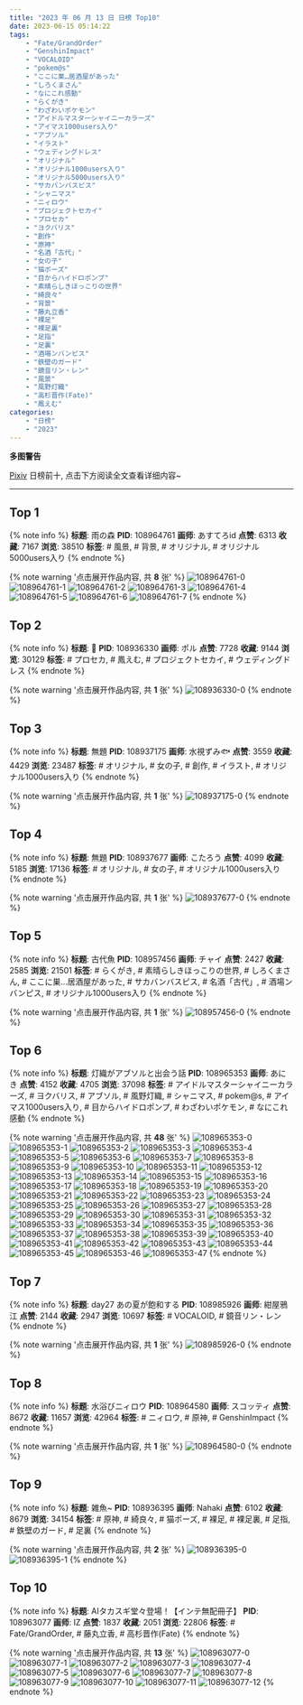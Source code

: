 ```yaml
---
title: "2023 年 06 月 13 日 日榜 Top10"
date: 2023-06-15 05:14:22
tags:
    - "Fate/GrandOrder"
    - "GenshinImpact"
    - "VOCALOID"
    - "pokem@s"
    - "ここに巣…居酒屋があった"
    - "しろくまさん"
    - "なにこれ感動"
    - "らくがき"
    - "わざわいポケモン"
    - "アイドルマスターシャイニーカラーズ"
    - "アイマス1000users入り"
    - "アブソル"
    - "イラスト"
    - "ウェディングドレス"
    - "オリジナル"
    - "オリジナル1000users入り"
    - "オリジナル5000users入り"
    - "サカバンバスピス"
    - "シャニマス"
    - "ニィロウ"
    - "プロジェクトセカイ"
    - "プロセカ"
    - "ヨクバリス"
    - "創作"
    - "原神"
    - "名酒「古代」"
    - "女の子"
    - "猫ポーズ"
    - "目からハイドロポンプ"
    - "素晴らしきほっこりの世界"
    - "綺良々"
    - "背景"
    - "藤丸立香"
    - "裸足"
    - "裸足裏"
    - "足指"
    - "足裏"
    - "酒場ンバンピス"
    - "鉄壁のガード"
    - "鏡音リン・レン"
    - "風景"
    - "風野灯織"
    - "高杉晋作(Fate)"
    - "鳳えむ"
categories:
    - "日榜"
    - "2023"
---
```


<i class="fa fa-triangle-exclamation"></i>**多图警告**<i class="fa fa-triangle-exclamation"></i>

[Pixiv](https://www.pixiv.net/) 日榜前十, 点击下方阅读全文查看详细内容~

<!-- more -->

---

## Top 1

{% note info %}
**标题**: 雨の森
**PID**: 108964761 **画师**: あすてろid
**点赞**: 6313 **收藏**: 7167 **浏览**: 38510
**标签**: # 風景, # 背景, # オリジナル, # オリジナル5000users入り
{% endnote %}

{% note warning '点击展开作品内容, 共 **8** 张' %}
![108964761-0](https://i.pixiv.re/img-original/img/2023/06/13/00/01/53/108964761_p0.jpg)
![108964761-1](https://i.pixiv.re/img-original/img/2023/06/13/00/01/53/108964761_p1.jpg)
![108964761-2](https://i.pixiv.re/img-original/img/2023/06/13/00/01/53/108964761_p2.jpg)
![108964761-3](https://i.pixiv.re/img-original/img/2023/06/13/00/01/53/108964761_p3.jpg)
![108964761-4](https://i.pixiv.re/img-original/img/2023/06/13/00/01/53/108964761_p4.jpg)
![108964761-5](https://i.pixiv.re/img-original/img/2023/06/13/00/01/53/108964761_p5.jpg)
![108964761-6](https://i.pixiv.re/img-original/img/2023/06/13/00/01/53/108964761_p6.jpg)
![108964761-7](https://i.pixiv.re/img-original/img/2023/06/13/00/01/53/108964761_p7.jpg)
{% endnote %}

## Top 2

{% note info %}
**标题**: 💝
**PID**: 108936330 **画师**: ポル
**点赞**: 7728 **收藏**: 9144 **浏览**: 30129
**标签**: # プロセカ, # 鳳えむ, # プロジェクトセカイ, # ウェディングドレス
{% endnote %}

{% note warning '点击展开作品内容, 共 **1** 张' %}
![108936330-0](https://i.pixiv.re/img-original/img/2023/06/12/00/00/27/108936330_p0.jpg)
{% endnote %}

## Top 3

{% note info %}
**标题**: 無題
**PID**: 108937175 **画师**: 水視ずみ🐟
**点赞**: 3559 **收藏**: 4429 **浏览**: 23487
**标签**: # オリジナル, # 女の子, # 創作, # イラスト, # オリジナル1000users入り
{% endnote %}

{% note warning '点击展开作品内容, 共 **1** 张' %}
![108937175-0](https://i.pixiv.re/img-original/img/2023/06/12/00/17/55/108937175_p0.jpg)
{% endnote %}

## Top 4

{% note info %}
**标题**: 無題
**PID**: 108937677 **画师**: こたろう
**点赞**: 4099 **收藏**: 5185 **浏览**: 17136
**标签**: # オリジナル, # 女の子, # オリジナル1000users入り
{% endnote %}

{% note warning '点击展开作品内容, 共 **1** 张' %}
![108937677-0](https://i.pixiv.re/img-original/img/2023/06/12/00/32/53/108937677_p0.png)
{% endnote %}

## Top 5

{% note info %}
**标题**: 古代魚
**PID**: 108957456 **画师**: チャイ
**点赞**: 2427 **收藏**: 2585 **浏览**: 21501
**标签**: # らくがき, # 素晴らしきほっこりの世界, # しろくまさん, # ここに巣…居酒屋があった, # サカバンバスピス, # 名酒「古代」, # 酒場ンバンピス, # オリジナル1000users入り
{% endnote %}

{% note warning '点击展开作品内容, 共 **1** 张' %}
![108957456-0](https://i.pixiv.re/img-original/img/2023/06/12/20/30/01/108957456_p0.png)
{% endnote %}

## Top 6

{% note info %}
**标题**: 灯織がアブソルと出会う話
**PID**: 108965353 **画师**: あにき
**点赞**: 4152 **收藏**: 4705 **浏览**: 37098
**标签**: # アイドルマスターシャイニーカラーズ, # ヨクバリス, # アブソル, # 風野灯織, # シャニマス, # pokem@s, # アイマス1000users入り, # 目からハイドロポンプ, # わざわいポケモン, # なにこれ感動
{% endnote %}

{% note warning '点击展开作品内容, 共 **48** 张' %}
![108965353-0](https://i.pixiv.re/img-original/img/2023/06/13/00/16/07/108965353_p0.jpg)
![108965353-1](https://i.pixiv.re/img-original/img/2023/06/13/00/16/07/108965353_p1.jpg)
![108965353-2](https://i.pixiv.re/img-original/img/2023/06/13/00/16/07/108965353_p2.jpg)
![108965353-3](https://i.pixiv.re/img-original/img/2023/06/13/00/16/07/108965353_p3.jpg)
![108965353-4](https://i.pixiv.re/img-original/img/2023/06/13/00/16/07/108965353_p4.jpg)
![108965353-5](https://i.pixiv.re/img-original/img/2023/06/13/00/16/07/108965353_p5.jpg)
![108965353-6](https://i.pixiv.re/img-original/img/2023/06/13/00/16/07/108965353_p6.jpg)
![108965353-7](https://i.pixiv.re/img-original/img/2023/06/13/00/16/07/108965353_p7.jpg)
![108965353-8](https://i.pixiv.re/img-original/img/2023/06/13/00/16/07/108965353_p8.jpg)
![108965353-9](https://i.pixiv.re/img-original/img/2023/06/13/00/16/07/108965353_p9.jpg)
![108965353-10](https://i.pixiv.re/img-original/img/2023/06/13/00/16/07/108965353_p10.jpg)
![108965353-11](https://i.pixiv.re/img-original/img/2023/06/13/00/16/07/108965353_p11.jpg)
![108965353-12](https://i.pixiv.re/img-original/img/2023/06/13/00/16/07/108965353_p12.jpg)
![108965353-13](https://i.pixiv.re/img-original/img/2023/06/13/00/16/07/108965353_p13.jpg)
![108965353-14](https://i.pixiv.re/img-original/img/2023/06/13/00/16/07/108965353_p14.jpg)
![108965353-15](https://i.pixiv.re/img-original/img/2023/06/13/00/16/07/108965353_p15.jpg)
![108965353-16](https://i.pixiv.re/img-original/img/2023/06/13/00/16/07/108965353_p16.jpg)
![108965353-17](https://i.pixiv.re/img-original/img/2023/06/13/00/16/07/108965353_p17.jpg)
![108965353-18](https://i.pixiv.re/img-original/img/2023/06/13/00/16/07/108965353_p18.jpg)
![108965353-19](https://i.pixiv.re/img-original/img/2023/06/13/00/16/07/108965353_p19.jpg)
![108965353-20](https://i.pixiv.re/img-original/img/2023/06/13/00/16/07/108965353_p20.jpg)
![108965353-21](https://i.pixiv.re/img-original/img/2023/06/13/00/16/07/108965353_p21.jpg)
![108965353-22](https://i.pixiv.re/img-original/img/2023/06/13/00/16/07/108965353_p22.jpg)
![108965353-23](https://i.pixiv.re/img-original/img/2023/06/13/00/16/07/108965353_p23.jpg)
![108965353-24](https://i.pixiv.re/img-original/img/2023/06/13/00/16/07/108965353_p24.jpg)
![108965353-25](https://i.pixiv.re/img-original/img/2023/06/13/00/16/07/108965353_p25.jpg)
![108965353-26](https://i.pixiv.re/img-original/img/2023/06/13/00/16/07/108965353_p26.jpg)
![108965353-27](https://i.pixiv.re/img-original/img/2023/06/13/00/16/07/108965353_p27.jpg)
![108965353-28](https://i.pixiv.re/img-original/img/2023/06/13/00/16/07/108965353_p28.jpg)
![108965353-29](https://i.pixiv.re/img-original/img/2023/06/13/00/16/07/108965353_p29.jpg)
![108965353-30](https://i.pixiv.re/img-original/img/2023/06/13/00/16/07/108965353_p30.jpg)
![108965353-31](https://i.pixiv.re/img-original/img/2023/06/13/00/16/07/108965353_p31.jpg)
![108965353-32](https://i.pixiv.re/img-original/img/2023/06/13/00/16/07/108965353_p32.jpg)
![108965353-33](https://i.pixiv.re/img-original/img/2023/06/13/00/16/07/108965353_p33.jpg)
![108965353-34](https://i.pixiv.re/img-original/img/2023/06/13/00/16/07/108965353_p34.jpg)
![108965353-35](https://i.pixiv.re/img-original/img/2023/06/13/00/16/07/108965353_p35.jpg)
![108965353-36](https://i.pixiv.re/img-original/img/2023/06/13/00/16/07/108965353_p36.jpg)
![108965353-37](https://i.pixiv.re/img-original/img/2023/06/13/00/16/07/108965353_p37.jpg)
![108965353-38](https://i.pixiv.re/img-original/img/2023/06/13/00/16/07/108965353_p38.jpg)
![108965353-39](https://i.pixiv.re/img-original/img/2023/06/13/00/16/07/108965353_p39.jpg)
![108965353-40](https://i.pixiv.re/img-original/img/2023/06/13/00/16/07/108965353_p40.jpg)
![108965353-41](https://i.pixiv.re/img-original/img/2023/06/13/00/16/07/108965353_p41.jpg)
![108965353-42](https://i.pixiv.re/img-original/img/2023/06/13/00/16/07/108965353_p42.jpg)
![108965353-43](https://i.pixiv.re/img-original/img/2023/06/13/00/16/07/108965353_p43.jpg)
![108965353-44](https://i.pixiv.re/img-original/img/2023/06/13/00/16/07/108965353_p44.jpg)
![108965353-45](https://i.pixiv.re/img-original/img/2023/06/13/00/16/07/108965353_p45.jpg)
![108965353-46](https://i.pixiv.re/img-original/img/2023/06/13/00/16/07/108965353_p46.jpg)
![108965353-47](https://i.pixiv.re/img-original/img/2023/06/13/00/16/07/108965353_p47.jpg)
{% endnote %}

## Top 7

{% note info %}
**标题**: day27 あの夏が飽和する
**PID**: 108985926 **画师**: 紺屋鴉江
**点赞**: 2144 **收藏**: 2947 **浏览**: 10697
**标签**: # VOCALOID, # 鏡音リン・レン
{% endnote %}

{% note warning '点击展开作品内容, 共 **1** 张' %}
![108985926-0](https://i.pixiv.re/img-original/img/2023/06/13/21/10/33/108985926_p0.jpg)
{% endnote %}

## Top 8

{% note info %}
**标题**: 水浴びニィロウ
**PID**: 108964580 **画师**: スコッティ
**点赞**: 8672 **收藏**: 11657 **浏览**: 42964
**标签**: # ニィロウ, # 原神, # GenshinImpact
{% endnote %}

{% note warning '点击展开作品内容, 共 **1** 张' %}
![108964580-0](https://i.pixiv.re/img-original/img/2023/06/13/00/00/24/108964580_p0.jpg)
{% endnote %}

## Top 9

{% note info %}
**标题**: 雑魚~
**PID**: 108936395 **画师**: Nahaki
**点赞**: 6102 **收藏**: 8679 **浏览**: 34154
**标签**: # 原神, # 綺良々, # 猫ポーズ, # 裸足, # 裸足裏, # 足指, # 鉄壁のガード, # 足裏
{% endnote %}

{% note warning '点击展开作品内容, 共 **2** 张' %}
![108936395-0](https://i.pixiv.re/img-original/img/2023/06/12/00/00/50/108936395_p0.png)
![108936395-1](https://i.pixiv.re/img-original/img/2023/06/12/00/00/50/108936395_p1.png)
{% endnote %}

## Top 10

{% note info %}
**标题**: AIタカスギ堂々登場！【インテ無配冊子】
**PID**: 108963077 **画师**: IZ
**点赞**: 1837 **收藏**: 2051 **浏览**: 22806
**标签**: # Fate/GrandOrder, # 藤丸立香, # 高杉晋作(Fate)
{% endnote %}

{% note warning '点击展开作品内容, 共 **13** 张' %}
![108963077-0](https://i.pixiv.re/img-original/img/2023/06/12/23/17/26/108963077_p0.jpg)
![108963077-1](https://i.pixiv.re/img-original/img/2023/06/12/23/17/26/108963077_p1.jpg)
![108963077-2](https://i.pixiv.re/img-original/img/2023/06/12/23/17/26/108963077_p2.jpg)
![108963077-3](https://i.pixiv.re/img-original/img/2023/06/12/23/17/26/108963077_p3.jpg)
![108963077-4](https://i.pixiv.re/img-original/img/2023/06/12/23/17/26/108963077_p4.jpg)
![108963077-5](https://i.pixiv.re/img-original/img/2023/06/12/23/17/26/108963077_p5.jpg)
![108963077-6](https://i.pixiv.re/img-original/img/2023/06/12/23/17/26/108963077_p6.jpg)
![108963077-7](https://i.pixiv.re/img-original/img/2023/06/12/23/17/26/108963077_p7.jpg)
![108963077-8](https://i.pixiv.re/img-original/img/2023/06/12/23/17/26/108963077_p8.jpg)
![108963077-9](https://i.pixiv.re/img-original/img/2023/06/12/23/17/26/108963077_p9.jpg)
![108963077-10](https://i.pixiv.re/img-original/img/2023/06/12/23/17/26/108963077_p10.jpg)
![108963077-11](https://i.pixiv.re/img-original/img/2023/06/12/23/17/26/108963077_p11.jpg)
![108963077-12](https://i.pixiv.re/img-original/img/2023/06/12/23/17/26/108963077_p12.jpg)
{% endnote %}
